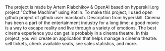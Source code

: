 The project is made by Artem Riabchikov & OpenAI based on hyperskill.org project "Coffee Machine" using Kotlin.
To make this project, I used open github project of github user marckoch.
Description from hyperskill: 
Cinema has been a part of the entertainment industry for a long time: a good movie is a way to escape reality and live through a variety of emotions.
The best cinema experience you can get is probably in a cinema theatre.
In this project, you will create an application that helps manage a cinema theatre: sell tickets, check available seats, see sales statistics, and more.

